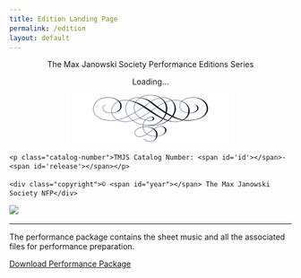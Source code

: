 ```yaml
---
title: Edition Landing Page
permalink: /edition
layout: default
---
```



<div class="edition-landing">
  <div class="cover-page">
    <center>
      <p id="head">The Max Janowski Society Performance Editions Series</p>
      <p id="title">Loading...</p>
      <p id="author"></p>
      <p id="edited"></p>
      <p id="blurb"></p>
      <img src="/images/pagebreak-300x87.png" alt="pagebreak" />
    </center>


    <p class="catalog-number">TMJS Catalog Number: <span id='id'></span>-<span id='release'></span></p>

    <div class="copyright">© <span id="year"></span> The Max Janowski Society NFP</div>
  </div>
  <div class="sheet-preview">
    <img id="sheetPreviewUrl" src="#" />
  </div>
</div>

---

The performance package contains the sheet music and all the associated files
for performance preparation.

<a id="zipFileUrl" href="#">Download Performance Package</a>

<script>
  window.onload = (e) => {
    id = new URL(location.href).searchParams.get('id')
    fetch('/assets/editions.json')
      .then ( res => res.json())
      .then ( res => {
        res.forEach( item => {
          if (parseInt(item['id']) === parseInt(id)) {
            Object.keys(item).forEach(k => {
              const v = item[k];
              if ( k == 'title' ) {
                document.title = v + ' | The Max Janowski Society';
              }
              if ( k == 'sheetPreviewId' ) {
                document.getElementById('sheetPreviewUrl').src = `http://drive.google.com/uc?export=view&id=${v}`;

              }
              if ( k == 'zipFileId' ) {
                document.getElementById('zipFileUrl').href = `http://drive.google.com/uc?export=download&id=${v}`;

              }
              n = document.getElementById(k);
              if (n) {
                n.innerHTML = v;
              }
            })
          }
        })

      })
    return true;
  }
</script>
